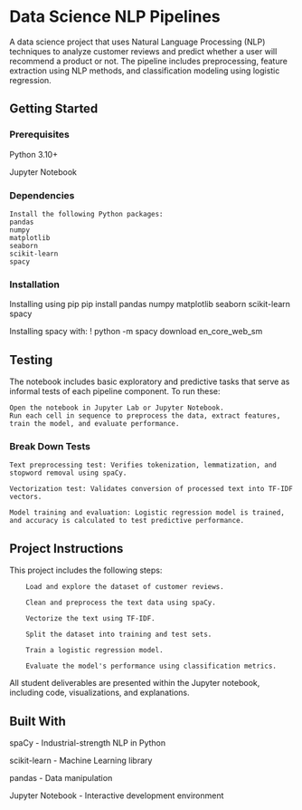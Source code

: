
# Data Science NLP Pipelines

A data science project that uses Natural Language Processing (NLP) techniques to analyze customer reviews and predict whether a user will recommend a product or not. The pipeline includes preprocessing, feature extraction using NLP methods, and classification modeling using logistic regression.

## Getting Started

### Prerequisites

Python 3.10+

Jupyter Notebook

### Dependencies

```
Install the following Python packages:
pandas
numpy
matplotlib
seaborn
scikit-learn
spacy

```

### Installation

Installing using pip
pip install pandas numpy matplotlib seaborn scikit-learn spacy

Installing spacy with:
! python -m spacy download en_core_web_sm

## Testing

The notebook includes basic exploratory and predictive tasks that serve as informal tests of each pipeline component. To run these:

```
Open the notebook in Jupyter Lab or Jupyter Notebook.
Run each cell in sequence to preprocess the data, extract features, train the model, and evaluate performance.
```

### Break Down Tests

```
Text preprocessing test: Verifies tokenization, lemmatization, and stopword removal using spaCy.

Vectorization test: Validates conversion of processed text into TF-IDF vectors.

Model training and evaluation: Logistic regression model is trained, and accuracy is calculated to test predictive performance.
```

## Project Instructions

This project includes the following steps:
```
    Load and explore the dataset of customer reviews.

    Clean and preprocess the text data using spaCy.

    Vectorize the text using TF-IDF.

    Split the dataset into training and test sets.

    Train a logistic regression model.

    Evaluate the model's performance using classification metrics.
```
All student deliverables are presented within the Jupyter notebook, including code, visualizations, and explanations.

## Built With

spaCy - Industrial-strength NLP in Python

scikit-learn - Machine Learning library

pandas - Data manipulation

Jupyter Notebook - Interactive development environment
